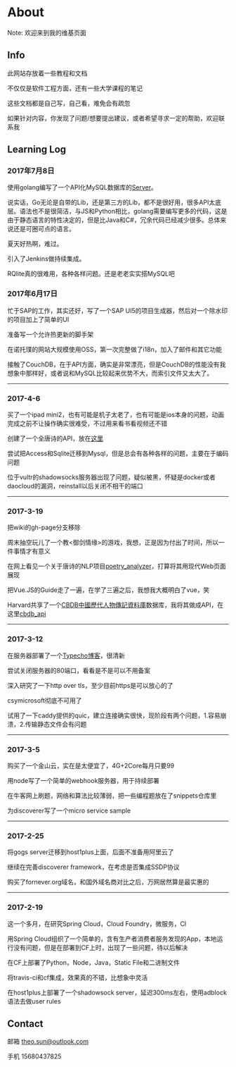 # About

Note: 欢迎来到我的维基页面

## Info

此网站存放着一些教程和文档

不仅仅是软件工程方面，还有一些大学课程的笔记

这些文档都是自己写，自己看，难免会有疏忽

如果针对内容，你发现了问题/想要提出建议，或者希望寻求一定的帮助，欢迎联系我

## Learning Log

### 2017年7月8日

使用golang编写了一个API化MySQL数据库的[Server](https://github.com/Soontao/go-mysql-api)。

说实话，Go无论是自带的Lib，还是第三方的Lib，都不是很好用，很多API太底层。语法也不是很简洁，与JS和Python相比，golang需要编写更多的代码，这是由于静态语言的特性决定的，但是比Java和C#，冗余代码已经减少很多。总体来说还是可圈可点的语言。

夏天好热啊，难过。

引入了Jenkins做持续集成。

RQlite真的很难用，各种各样问题。还是老老实实搭MySQL吧

### 2017年6月17日

忙于SAP的工作，其实还好，写了一个SAP UI5的项目生成器，然后对一个除水印的项目加上了简单的UI

准备写一个允许热更新的脚手架

在诺托璞的网站大规模使用OSS，第一次完整做了i18n，加入了邮件和其它功能

接触了CouchDB，在于API方面，确实是非常漂亮，但是CouchDB的性能没有我想象中那样好，或者说和MySQL比较起来优势不大，而索引文件又太大了。

---

### 2017-4-6

买了一个ipad mini2，也有可能是机子太老了，也有可能是ios本身的问题，动画完成之前不让操作确实很难受，不过用来看书看视频还不错

创建了一个全唐诗的API，放在[这里](https://github.com/Soontao/Tang-Poetry-Api)

尝试把Access和Sqlite迁移到Mysql，但是总会有各种各样的问题，主要在于编码问题

位于vultr的shadowsocks服务器出现了问题，疑似被黑，怀疑是docker或者daocloud的漏洞，reinstall以后关闭不相干的端口

---

### 2017-3-19

把wiki的gh-page分支移除

周末抽空玩儿了一个教<御剑情缘>的游戏，我想，正是因为付出了时间，所以一件事情才有意义

在网上看见一个关于唐诗的NLP项目[poetry_analyzer](https://github.com/MrQianJinSi/poetry_analyzer)，打算将其用现代Web页面展现

把Vue.JS的Guide走了一遍，在学了三遍之后，我想我大概明白了vue，笑

Harvard共享了一个[CBDB中國歷代人物傳記資料庫](http://cbdb.fas.harvard.edu/)数据库，我将其做成API，在这里[cbdb_api](https://github.com/Soontao/cbdb_api)

---

### 2017-3-12

在服务器部署了一个[Typecho博客](https://blog.fornever.org/)，很清新

尝试关闭服务器的80端口，看看是不是可以不用备案

深入研究了一下http over tls，至少目前https是可以放心的了

csymicrosoft彻底不可用了

试用了一下caddy提供的quic，建立连接确实很快，现阶段有两个问题，1.容易崩溃，2.传输静态文件会有问题

---

### 2017-3-5

购买了一个金山云，实在是太便宜了，4G+2Core每月只要99

用node写了一个简单的webhook服务器，用于持续部署

在牛客网上刷题，网络和算法比较薄弱，把一些编程题放在了snippets仓库里

为discoverer写了一个micro service sample

---

### 2017-2-25

将gogs server迁移到host1plus上面，后面不准备用阿里云了

继续在完善discoverer framework，在考虑是否集成SSDP协议

购买了fornever.org域名，和国外域名商对比之后，万网居然算是最实惠的

---

### 2017-2-19

这一个多月，在研究Spring Cloud，Cloud Foundry，微服务，CI

用Spring Cloud组织了一个简单的，含有生产者消费者服务发现的App，本地运行没有问题，但是在部署到CF上时，出现了一些问题，待以后解决

在CF上部署了Python，Node，Java，Static File和二进制文件

将travis-ci和cf集成，效果真的不错，比想象中灵活

在host1plus上部署了一个shadowsock server，延迟300ms左右，使用adblock语法去做user rules

## Contact

邮箱 <theo.sun@outlook.com>

手机 15680437825
